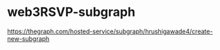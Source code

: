 # web3RSVP-subgraph

https://thegraph.com/hosted-service/subgraph/hrushigawade4/create-new-subgraph

